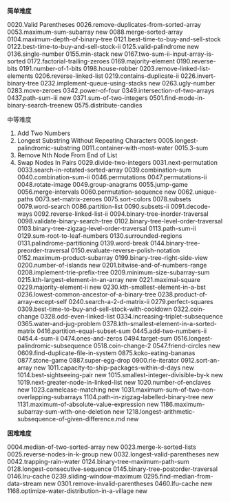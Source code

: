 **简单难度**

0020.Valid Parentheses
0026.remove-duplicates-from-sorted-array
0053.maximum-sum-subarray new
0088.merge-sorted-array
0104.maximum-depth-of-binary-tree
0121.best-time-to-buy-and-sell-stock
0122.best-time-to-buy-and-sell-stock-ii
0125.valid-palindrome new
0136.single-number
0155.min-stack new
0167.two-sum-ii-input-array-is-sorted
0172.factorial-trailing-zeroes
0169.majority-element
0190.reverse-bits
0191.number-of-1-bits
0198.house-robber
0203.remove-linked-list-elements
0206.reverse-linked-list
0219.contains-duplicate-ii
0226.invert-binary-tree
0232.implement-queue-using-stacks new
0263.ugly-number
0283.move-zeroes
0342.power-of-four
0349.intersection-of-two-arrays
0437.path-sum-iii new
0371.sum-of-two-integers
0501.find-mode-in-binary-search-treenew
0575.distribute-candies

中等难度

1.    Add Two Numbers
2.    Longest Substring Without Repeating Characters
0005.longest-palindromic-substring
0011.container-with-most-water
0015.3-sum
1.    Remove Nth Node From End of List
2.    Swap Nodes In Pairs
0029.divide-two-integers
0031.next-permutation
0033.search-in-rotated-sorted-array
0039.combination-sum
0040.combination-sum-ii
0046.permutations
0047.permutations-ii
0048.rotate-image
0049.group-anagrams
0055.jump-game
0056.merge-intervals
0060.permutation-sequence new
0062.unique-paths
0073.set-matrix-zeroes
0075.sort-colors
0078.subsets
0079.word-search
0086.partition-list
0090.subsets-ii
0091.decode-ways
0092.reverse-linked-list-ii
0094.binary-tree-inorder-traversal
0098.validate-binary-search-tree
0102.binary-tree-level-order-traversal
0103.binary-tree-zigzag-level-order-traversal
0113.path-sum-ii
0129.sum-root-to-leaf-numbers
0130.surrounded-regions
0131.palindrome-partitioning
0139.word-break
0144.binary-tree-preorder-traversal
0150.evaluate-reverse-polish-notation
0152.maximum-product-subarray
0199.binary-tree-right-side-view
0200.number-of-islands new
0201.bitwise-and-of-numbers-range
0208.implement-trie-prefix-tree
0209.minimum-size-subarray-sum
0215.kth-largest-element-in-an-array new
0221.maximal-square
0229.majority-element-ii new
0230.kth-smallest-element-in-a-bst
0236.lowest-common-ancestor-of-a-binary-tree
0238.product-of-array-except-self
0240.search-a-2-d-matrix-ii
0279.perfect-squares
0309.best-time-to-buy-and-sell-stock-with-cooldown
0322.coin-change
0328.odd-even-linked-list
0334.increasing-triplet-subsequence
0365.water-and-jug-problem
0378.kth-smallest-element-in-a-sorted-matrix
0416.partition-equal-subset-sum
0445.add-two-numbers-ii
0454.4-sum-ii
0474.ones-and-zeros
0494.target-sum
0516.longest-palindromic-subsequence
0518.coin-change-2
0547.friend-circles new
0609.find-duplicate-file-in-system
0875.koko-eating-bananas
0877.stone-game
0887.super-egg-drop
0900.rle-iterator
0912.sort-an-array new
1011.capacity-to-ship-packages-within-d-days new
1014.best-sightseeing-pair new
1015.smallest-integer-divisible-by-k new
1019.next-greater-node-in-linked-list new
1020.number-of-enclaves new
1023.camelcase-matching new
1031.maximum-sum-of-two-non-overlapping-subarrays
1104.path-in-zigzag-labelled-binary-tree new
1131.maximum-of-absolute-value-expression new
1186.maximum-subarray-sum-with-one-deletion new
1218.longest-arithmetic-subsequence-of-given-difference.md new

**困难难度**

0004.median-of-two-sorted-array new
0023.merge-k-sorted-lists
0025.reverse-nodes-in-k-group new
0032.longest-valid-parentheses new
0042.trapping-rain-water
0124.binary-tree-maximum-path-sum
0128.longest-consecutive-sequence
0145.binary-tree-postorder-traversal
0146.lru-cache
0239.sliding-window-maximum
0295.find-median-from-data-stream new
0301.remove-invalid-parentheses
0460.lfu-cache new
1168.optimize-water-distribution-in-a-village new